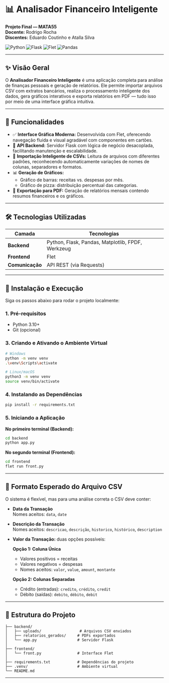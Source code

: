 # 📊 Analisador Financeiro Inteligente  
**Projeto Final — MATA55**  
**Docente:** Rodrigo Rocha  
**Discentes:** Eduardo Coutinho e Atalla Silva  

![Python](https://img.shields.io/badge/Python-3.10%2B-blue.svg)
![Flask](https://img.shields.io/badge/Flask-3.x-black.svg)
![Flet](https://img.shields.io/badge/Flet-0.28.3-green.svg)
![Pandas](https://img.shields.io/badge/Pandas-2.x-informational.svg)

---

## ✨ Visão Geral

O **Analisador Financeiro Inteligente** é uma aplicação completa para análise de finanças pessoais e geração de relatórios. Ele permite importar arquivos CSV com extratos bancários, realiza o processamento inteligente dos dados, gera gráficos interativos e exporta relatórios em PDF — tudo isso por meio de uma interface gráfica intuitiva.

---

## 🔧 Funcionalidades

- ✅ **Interface Gráfica Moderna:** Desenvolvida com Flet, oferecendo navegação fluida e visual agradável com componentes em cartões.
- 🔄 **API Backend:** Servidor Flask com lógica de negócio desacoplada, facilitando manutenção e escalabilidade.
- 📁 **Importação Inteligente de CSVs:** Leitura de arquivos com diferentes padrões, reconhecendo automaticamente variações de nomes de colunas, separadores e formatos.
- 📊 **Geração de Gráficos:**
  - Gráfico de barras: receitas vs. despesas por mês.
  - Gráfico de pizza: distribuição percentual das categorias.
- 🧾 **Exportação para PDF:** Geração de relatórios mensais contendo resumos financeiros e os gráficos.
  
---

## 🛠️ Tecnologias Utilizadas

| Camada       | Tecnologias |
|--------------|-------------|
| **Backend**  | Python, Flask, Pandas, Matplotlib, FPDF, Werkzeug |
| **Frontend** | Flet |
| **Comunicação** | API REST (via Requests) |

---

## 🚀 Instalação e Execução

Siga os passos abaixo para rodar o projeto localmente:

### 1. Pré-requisitos
- Python 3.10+
- Git (opcional)

### 3. Criando e Ativando o Ambiente Virtual
```bash
# Windows
python -m venv venv
.\venv\Scripts\activate

# Linux/macOS
python3 -m venv venv
source venv/bin/activate
```

### 4. Instalando as Dependências
```bash
pip install -r requirements.txt
```

### 5. Iniciando a Aplicação

**No primeiro terminal (Backend):**
```bash
cd backend
python app.py
```

**No segundo terminal (Frontend):**
```bash
cd frontend
flet run front.py
```

---

## 📄 Formato Esperado do Arquivo CSV

O sistema é flexível, mas para uma análise correta o CSV deve conter:

- **Data da Transação**  
  Nomes aceitos: `data`, `date`

- **Descrição da Transação**  
  Nomes aceitos: `descricao`, `descrição`, `historico`, `histórico`, `description`

- **Valor da Transação:** duas opções possíveis:

  **Opção 1: Coluna Única**
  - Valores positivos = receitas
  - Valores negativos = despesas
  - Nomes aceitos: `valor`, `value`, `amount`, `montante`

  **Opção 2: Colunas Separadas**
  - Crédito (entradas): `credito`, `crédito`, `credit`
  - Débito (saídas): `debito`, `débito`, `debit`

---

## 📁 Estrutura do Projeto

```
├── backend/
│   ├── uploads/                 # Arquivos CSV enviados
│   ├── relatorios_gerados/     # PDFs exportados
│   └── app.py                  # Servidor Flask
│
├── frontend/
│   └── front.py                # Interface Flet
│
├── requirements.txt            # Dependências do projeto
├── .venv/                      # Ambiente virtual
└── README.md                   
```

---






